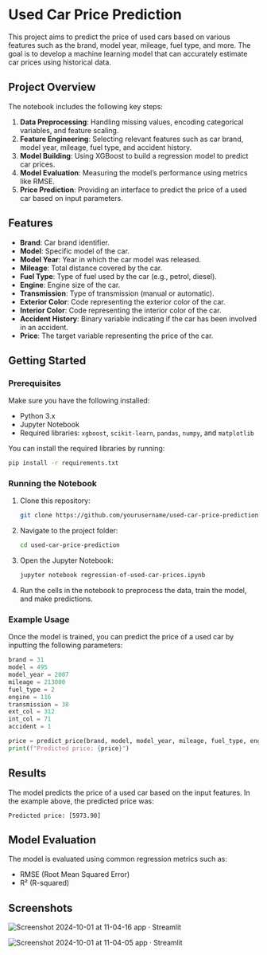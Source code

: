 # Used Car Price Prediction

This project aims to predict the price of used cars based on various features such as the brand, model year, mileage, fuel type, and more. The goal is to develop a machine learning model that can accurately estimate car prices using historical data.

## Project Overview

The notebook includes the following key steps:
1. **Data Preprocessing**: Handling missing values, encoding categorical variables, and feature scaling.
2. **Feature Engineering**: Selecting relevant features such as car brand, model year, mileage, fuel type, and accident history.
3. **Model Building**: Using XGBoost to build a regression model to predict car prices.
4. **Model Evaluation**: Measuring the model’s performance using metrics like RMSE.
5. **Price Prediction**: Providing an interface to predict the price of a used car based on input parameters.

## Features

- **Brand**: Car brand identifier.
- **Model**: Specific model of the car.
- **Model Year**: Year in which the car model was released.
- **Mileage**: Total distance covered by the car.
- **Fuel Type**: Type of fuel used by the car (e.g., petrol, diesel).
- **Engine**: Engine size of the car.
- **Transmission**: Type of transmission (manual or automatic).
- **Exterior Color**: Code representing the exterior color of the car.
- **Interior Color**: Code representing the interior color of the car.
- **Accident History**: Binary variable indicating if the car has been involved in an accident.
- **Price**: The target variable representing the price of the car.

## Getting Started

### Prerequisites

Make sure you have the following installed:
- Python 3.x
- Jupyter Notebook
- Required libraries: `xgboost`, `scikit-learn`, `pandas`, `numpy`, and `matplotlib`

You can install the required libraries by running:
```bash
pip install -r requirements.txt
```

### Running the Notebook

1. Clone this repository:
    ```bash
    git clone https://github.com/yourusername/used-car-price-prediction.git
    ```
2. Navigate to the project folder:
    ```bash
    cd used-car-price-prediction
    ```
3. Open the Jupyter Notebook:
    ```bash
    jupyter notebook regression-of-used-car-prices.ipynb
    ```
4. Run the cells in the notebook to preprocess the data, train the model, and make predictions.

### Example Usage

Once the model is trained, you can predict the price of a used car by inputting the following parameters:

```python
brand = 31
model = 495
model_year = 2007
mileage = 213000
fuel_type = 2
engine = 116
transmission = 38
ext_col = 312
int_col = 71
accident = 1

price = predict_price(brand, model, model_year, mileage, fuel_type, engine, transmission, ext_col, int_col, accident)
print(f"Predicted price: {price}")
```

## Results

The model predicts the price of a used car based on the input features. In the example above, the predicted price was:

```
Predicted price: [5973.90]
```

## Model Evaluation

The model is evaluated using common regression metrics such as:
- RMSE (Root Mean Squared Error)
- R² (R-squared)

## Screenshots
![Screenshot 2024-10-01 at 11-04-16 app · Streamlit](https://github.com/user-attachments/assets/2b38a020-cf7a-48ed-bb8d-e45c2faa5fe5)

![Screenshot 2024-10-01 at 11-04-05 app · Streamlit](https://github.com/user-attachments/assets/97c2e7b2-4cf2-4777-ae6f-af458a166292)

